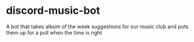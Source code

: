 # discord-music-bot
A bot that takes album of the week suggestions for our music club and puts them up for a poll when the time is right
